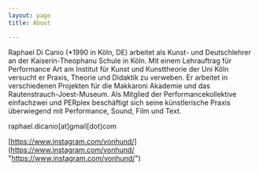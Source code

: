 ```yaml
---
layout: page
title: About

---
```

Raphael Di Canio (*1990 in Köln, DE) arbeitet als Kunst- und Deutschlehrer an der Kaiserin-Theophanu Schule in Köln. Mit einem Lehrauftrag für Performance Art am Institut für Kunst und Kunsttheorie der Uni Köln versucht er Praxis, Theorie und Didaktik zu verweben. Er arbeitet in verschiedenen Projekten für die Makkaroni Akademie und das Rautenstrauch-Joest-Museum. Als Mitglied der Performancekollektive einfachzwei und PERplex beschäftigt sich seine künstlerische Praxis überwiegend mit Performance, Sound, Film und Text.

raphael.dicanio\[at\]gmail\[dot\]com

[https://www.instagram.com/vonhund/](https://www.instagram.com/vonhund/ "https://www.instagram.com/vonhund/")